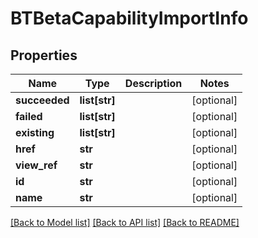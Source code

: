 # BTBetaCapabilityImportInfo

## Properties
Name | Type | Description | Notes
------------ | ------------- | ------------- | -------------
**succeeded** | **list[str]** |  | [optional] 
**failed** | **list[str]** |  | [optional] 
**existing** | **list[str]** |  | [optional] 
**href** | **str** |  | [optional] 
**view_ref** | **str** |  | [optional] 
**id** | **str** |  | [optional] 
**name** | **str** |  | [optional] 

[[Back to Model list]](../README.md#documentation-for-models) [[Back to API list]](../README.md#documentation-for-api-endpoints) [[Back to README]](../README.md)


